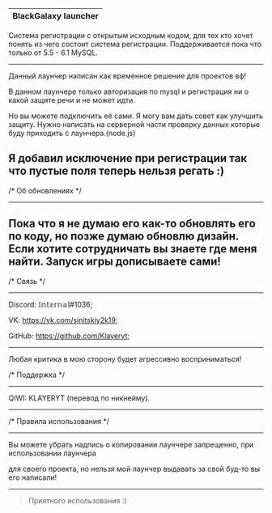 |BlackGalaxy launcher|
|--------------------|

Система регистрации с открытым исходным кодом, для тех кто хочет понять из чего состоит система регистрации. Поддерживается пока что только от 5.5 - 6.1 MySQL.

---------------------------------------------------------------------------------
Данный лаунчер написан как временное решение для проектов вф!

В данном лаунчере только авторизация по mysql и регистрация
ни о какой защите речи и не может идти.

Но вы можете подключить её сами. Я могу вам дать совет как улучшить защиту.
Нужно написать на серверной части проверку данных которые буду приходить с лаунчера.(node.js)

Я добавил исключение при регистрации так что пустые поля теперь нельзя регать :)
---------------------------------------------------------------------------------

/* Об обновлениях */

---------------------------------------------------------------------------------------
Пока что я не думаю его как-то обновлять его по коду, но позже думаю обновлю дизайн.
Если хотите сотрудничать вы знаете где меня найти.
Запуск игры дописываете сами!
---------------------------------------------------------------------------------------

/* Связь */

---------------------------------------------------------------------------------------

Discord: 𝕀𝕟𝕥𝕖𝕣𝕟𝕒𝕝#1036;

VK: https://vk.com/sinitskiy2k19;

GitHub: https://github.com/Klayeryt;

----------------------------------------------------------------------------------------

Любая критика в мою сторону будет агрессивно восприниматься!

/* Поддержка */

---------------------------------------------------------------------------------------

QIWI: KLAYERYT (перевод по никнейму).

---------------------------------------------------------------------------------------

/* Правила использования */

---------------------------------------------------------------------------------------

Вы можете убрать надпись о копировании лаунчере запрещенно, при использовании лаунчера

для своего проекта, но нельзя мой лаунчер выдавать за свой буд-то вы его написали!

---------------------------------------------------------------------------------------

> Приятного использования :)
